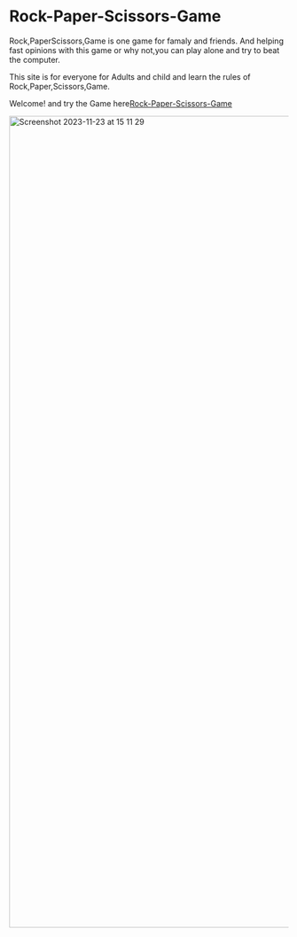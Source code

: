 # Rock-Paper-Scissors-Game
Rock,PaperScissors,Game is one game for famaly and friends. And helping fast opinions with this game or why not,you can play alone and try to beat the computer.

This site is for everyone for Adults and child and learn the rules of Rock,Paper,Scissors,Game.

Welcome! and try the Game here[Rock-Paper-Scissors-Game](https://giacoren6.github.io/Rock-Paper-Scissors-Game/)

<img width="1465" alt="Screenshot 2023-11-23 at 15 11 29" src="https://github.com/giacoren6/Rock-Paper-Scissors-Game/assets/142323106/0e2cbb5c-d8de-4346-b39d-820a0b6094aa">




